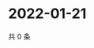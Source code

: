 # 2022-01-21

共 0 条

<!-- BEGIN WEIBO -->
<!-- 最后更新时间 Fri Jan 21 2022 07:00:44 GMT+0800 (China Standard Time) -->

<!-- END WEIBO -->
